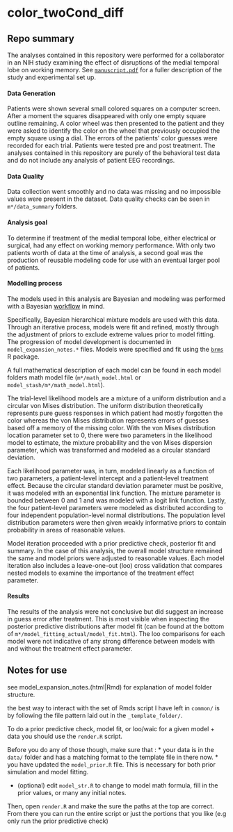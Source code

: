 # color_twoCond_diff

## Repo summary

The analyses contained in this repository were performed for a collaborator in an NIH study examining the effect of disruptions of the medial temporal lobe on working memory. See [`manuscript.pdf`](https://czawora.github.io/color_twocond_diff/manuscript.pdf) for a fuller description of the study and experimental set up.

#### Data Generation

Patients were shown several small colored squares on a computer screen. After a moment the squares disappeared with only one empty square outline remaining. A color wheel was then presented to the patient and they were asked to identify the color on the wheel that previously occupied the empty square using a dial. The errors of the patients' color guesses were recorded for each trial. Patients were tested pre and post treatment. The analyses contained in this repository are purely of the behavioral test data and do not include any analysis of patient EEG recordings.

#### Data Quality

Data collection went smoothly and no data was missing and no impossible values were present in the dataset. Data quality checks can be seen in `m*/data_summary` folders.

#### Analysis goal

To determine if treatment of the medial temporal lobe, either electrical or surgical, had any effect on working memory performance. With only two patients worth of data at the time of analysis, a second goal was the production of reusable modeling code for use with an eventual larger pool of patients.

#### Modelling process

The models used in this analysis are Bayesian and modeling was performed with a Bayesian [workflow](https://arxiv.org/pdf/2011.01808.pdf) in mind.

Specifically, Bayesian hierarchical mixture models are used with this data. Through an iterative process, models were fit and refined, mostly through the adjustment of priors to exclude extreme values prior to model fitting. The progression of model development is documented in `model_expansion_notes.*` files. Models were specified and fit using the [`brms`](https://paul-buerkner.github.io/brms/) R package.

A full mathematical description of each model can be found in each model folders math model file (`m*/math_model.html` or `model_stash/m*/math_model.html`).

The trial-level likelihood models are a mixture of a uniform distribution and a circular von Mises distribution. The uniform distribution theoretically represents pure guess responses in which patient had mostly forgotten the color whereas the von Mises distribution represents errors of guesses based off a memory of the missing color. With the von Mises distribution location parameter set to 0, there were two parameters in the likelihood model to estimate, the mixture probability and the von Mises dispersion parameter, which was transformed and modeled as a circular standard deviation.

Each likelihood parameter was, in turn, modeled linearly as a function of two parameters, a patient-level intercept and a patient-level treatment effect. Because the circular standard deviation parameter must be positive, it was modeled with an exponential link function. The mixture parameter is bounded between 0 and 1 and was modeled with a logit link function. Lastly, the four patient-level parameters were modeled as distributed according to four independent population-level normal distributions. The population level distribution parameters were then given weakly informative priors to contain probability in areas of reasonable values.

Model iteration proceeded with a prior predictive check, posterior fit and summary. In the case of this analysis, the overall model structure remained the same and model priors were adjusted to reasonable values. Each model iteration also includes a leave-one-out (loo) cross validation that compares nested models to examine the importance of the treatment effect parameter.

#### Results

The results of the analysis were not conclusive but did suggest an increase in guess error after treatment. This is most visible when inspecting the posterior predictive distributions after model fit (can be found at the bottom of `m*/model_fitting_actual/model_fit.html`). The loo comparisons for each model were not indicative of any strong difference between models with and without the treatment effect parameter.

## Notes for use

see model_expansion_notes.(html\|Rmd) for explanation of model folder structure.

the best way to interact with the set of Rmds script I have left in `common/` is by following the file pattern laid out in the `_template_folder/`.

To do a prior predictive check, model fit, or loo/waic for a given model + data you should use the `render.R` script.

Before you do any of those though, make sure that : \* your data is in the `data/` folder and has a matching format to the template file in there now. \* you have updated the `model_prior.R` file. This is necessary for both prior simulation and model fitting.

-   (optional) edit `model_str.R` to change to model math formula, fill in the prior values, or many any initial notes.

Then, open `render.R` and make the sure the paths at the top are correct. From there you can run the entire script or just the portions that you like (e.g only run the prior predictive check)
